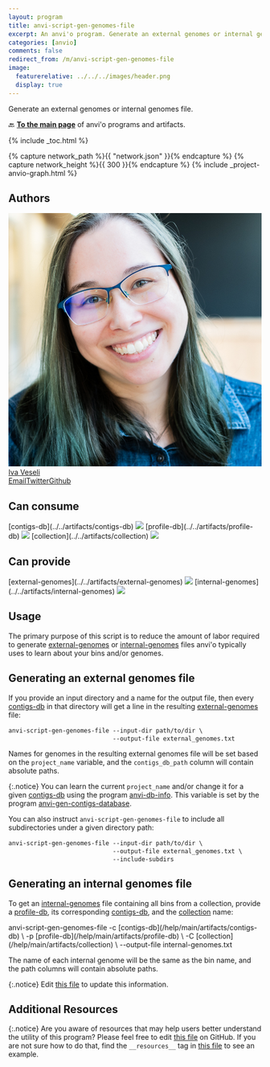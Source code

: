 ```yaml
---
layout: program
title: anvi-script-gen-genomes-file
excerpt: An anvi'o program. Generate an external genomes or internal genomes file.
categories: [anvio]
comments: false
redirect_from: /m/anvi-script-gen-genomes-file
image:
  featurerelative: ../../../images/header.png
  display: true
---
```


Generate an external genomes or internal genomes file.

🔙 **[To the main page](../../)** of anvi'o programs and artifacts.


{% include _toc.html %}
<div id="svg" class="subnetwork"></div>
{% capture network_path %}{{ "network.json" }}{% endcapture %}
{% capture network_height %}{{ 300 }}{% endcapture %}
{% include _project-anvio-graph.html %}


## Authors

<div class="anvio-person"><div class="anvio-person-info"><div class="anvio-person-photo"><img class="anvio-person-photo-img" src="../../images/authors/ivagljiva.jpg" /></div><div class="anvio-person-info-box"><a href="/people/ivagljiva" target="_blank"><span class="anvio-person-name">Iva Veseli</span></a><div class="anvio-person-social-box"><a href="mailto:iva.veseli@gmail.com" class="person-social" target="_blank"><i class="fa fa-fw fa-envelope-square"></i>Email</a><a href="http://twitter.com/ivaglj1va" class="person-social" target="_blank"><i class="fa fa-fw fa-twitter-square"></i>Twitter</a><a href="http://github.com/ivagljiva" class="person-social" target="_blank"><i class="fa fa-fw fa-github"></i>Github</a></div></div></div></div>



## Can consume


<p style="text-align: left" markdown="1"><span class="artifact-r">[contigs-db](../../artifacts/contigs-db) <img src="../../images/icons/DB.png" class="artifact-icon-mini" /></span> <span class="artifact-r">[profile-db](../../artifacts/profile-db) <img src="../../images/icons/DB.png" class="artifact-icon-mini" /></span> <span class="artifact-r">[collection](../../artifacts/collection) <img src="../../images/icons/COLLECTION.png" class="artifact-icon-mini" /></span></p>


## Can provide


<p style="text-align: left" markdown="1"><span class="artifact-p">[external-genomes](../../artifacts/external-genomes) <img src="../../images/icons/TXT.png" class="artifact-icon-mini" /></span> <span class="artifact-p">[internal-genomes](../../artifacts/internal-genomes) <img src="../../images/icons/TXT.png" class="artifact-icon-mini" /></span></p>


## Usage


The primary purpose of this script is to reduce the amount of labor required to generate <span class="artifact-n">[external-genomes](/help/main/artifacts/external-genomes)</span> or <span class="artifact-n">[internal-genomes](/help/main/artifacts/internal-genomes)</span> files anvi'o typically uses to learn about your bins and/or genomes.

## Generating an external genomes file

If you provide an input directory and a name for the output file, then every <span class="artifact-n">[contigs-db](/help/main/artifacts/contigs-db)</span> in that directory will get a line in the resulting <span class="artifact-n">[external-genomes](/help/main/artifacts/external-genomes)</span> file:

```
anvi-script-gen-genomes-file --input-dir path/to/dir \
                             --output-file external_genomes.txt
```

Names for genomes in the resulting external genomes file will be set based on the `project_name` variable, and the `contigs_db_path` column will contain absolute paths.

{:.notice}
You can learn the current `project_name` and/or change it for a given <span class="artifact-n">[contigs-db](/help/main/artifacts/contigs-db)</span> using the program <span class="artifact-p">[anvi-db-info](/help/main/programs/anvi-db-info)</span>. This variable is set by the program <span class="artifact-p">[anvi-gen-contigs-database](/help/main/programs/anvi-gen-contigs-database)</span>.

You can also instruct `anvi-script-gen-genomes-file` to include all subdirectories under a given directory path:

```
anvi-script-gen-genomes-file --input-dir path/to/dir \
                             --output-file external_genomes.txt \
                             --include-subdirs
```

## Generating an internal genomes file

To get an <span class="artifact-n">[internal-genomes](/help/main/artifacts/internal-genomes)</span> file containing all bins from a collection, provide a <span class="artifact-n">[profile-db](/help/main/artifacts/profile-db)</span>, its corresponding <span class="artifact-n">[contigs-db](/help/main/artifacts/contigs-db)</span>, and the <span class="artifact-n">[collection](/help/main/artifacts/collection)</span> name:

<div class="codeblock" markdown="1">
anvi&#45;script&#45;gen&#45;genomes&#45;file &#45;c <span class="artifact&#45;n">[contigs&#45;db](/help/main/artifacts/contigs&#45;db)</span> \
                             &#45;p <span class="artifact&#45;n">[profile&#45;db](/help/main/artifacts/profile&#45;db)</span> \
                             &#45;C <span class="artifact&#45;n">[collection](/help/main/artifacts/collection)</span> \
                             &#45;&#45;output&#45;file internal&#45;genomes.txt
</div>

The name of each internal genome will be the same as the bin name, and the path columns will contain absolute paths.


{:.notice}
Edit [this file](https://github.com/merenlab/anvio/tree/master/anvio/docs/programs/anvi-script-gen-genomes-file.md) to update this information.


## Additional Resources



{:.notice}
Are you aware of resources that may help users better understand the utility of this program? Please feel free to edit [this file](https://github.com/merenlab/anvio/tree/master/bin/anvi-script-gen-genomes-file) on GitHub. If you are not sure how to do that, find the `__resources__` tag in [this file](https://github.com/merenlab/anvio/blob/master/bin/anvi-interactive) to see an example.
